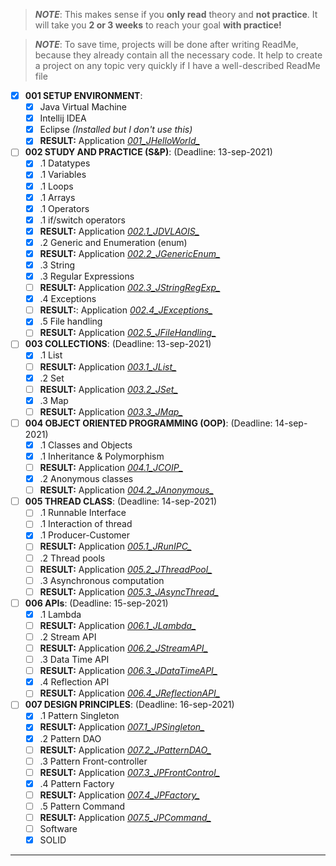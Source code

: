 > ***NOTE***: This makes sense if you **only read** theory and **not practice**. It will take you **2 or 3 weeks** to reach your goal **with practice!**

> ***NOTE***: To save time, projects will be done after writing ReadMe, because they already contain all the necessary code. It help to create a project on any topic very quickly if I have a well-described ReadMe file

- [X] **001 SETUP ENVIRONMENT**:
  - [X] Java Virtual Machine
  - [X] Intellij IDEA
  - [X] Eclipse *(Installed but I don't use this)*
  - [X] **RESULT:** Application [*001_JHelloWorld_*][1]
- [ ] **002 STUDY AND PRACTICE (S&P)**: (Deadline: 13-sep-2021)
  - [X] .1 Datatypes
  - [X] .1 Variables
  - [X] .1 Loops
  - [X] .1 Arrays
  - [X] .1 Operators
  - [X] .1 if/switch operators
  - [X] **RESULT:** Application [*002.1_JDVLAOIS_*][2]
  - [X] .2 Generic and Enumeration (enum)
  - [X] **RESULT:** Application [*002.2_JGenericEnum_*][3]
  - [X] .3 String
  - [X] .3 Regular Expressions
  - [ ] **RESULT:** Application [*002.3_JStringRegExp_*][4]
  - [X] .4 Exceptions
  - [ ] **RESULT:**: Application [*002.4_JExceptions_*][5]
  - [X] .5 File handling
  - [ ] **RESULT:** Application [*002.5_JFileHandling_*][6]
- [ ] **003 COLLECTIONS**:  (Deadline: 13-sep-2021)
  - [X] .1 List
  - [ ] **RESULT:** Application [*003.1_JList_*][7]
  - [X] .2 Set
  - [ ] **RESULT:** Application [*003.2_JSet_*][8]
  - [X] .3 Map
  - [ ] **RESULT:** Application [*003.3_JMap_*][9]
- [ ] **004 OBJECT ORIENTED PROGRAMMING (OOP)**:  (Deadline: 14-sep-2021)
  - [X] .1 Classes and Objects
  - [X] .1 Inheritance & Polymorphism
  - [ ] **RESULT:** Application [*004.1_JCOIP_*][10]
  - [X] .2 Anonymous classes
  - [ ] **RESULT:** Application [*004.2_JAnonymous_*][11]
- [ ] **005 THREAD CLASS**:  (Deadline: 14-sep-2021)
  - [ ] .1 Runnable Interface
  - [ ] .1 Interaction of thread
  - [X] .1 Producer-Customer
  - [ ] **RESULT:** Application [*005.1_JRunIPC_*][12]
  - [ ] .2 Thread pools
  - [ ] **RESULT:** Application [*005.2_JThreadPool_*][13]
  - [ ] .3 Asynchronous computation
  - [ ] **RESULT:** Application [*005.3_JAsyncThread_*][14]
- [ ] **006 APIs**:  (Deadline: 15-sep-2021)
  - [X] .1 Lambda
  - [ ] **RESULT:** Application [*006.1_JLambda_*][15]
  - [ ] .2 Stream API
  - [ ] **RESULT:** Application [*006.2_JStreamAPI_*][16]
  - [ ] .3 Data Time API
  - [ ] **RESULT:** Application [*006.3_JDataTimeAPI_*][17]
  - [X] .4 Reflection API
  - [ ] **RESULT:** Application [*006.4_JReflectionAPI_*][18]
- [ ] **007 DESIGN PRINCIPLES**:  (Deadline: 16-sep-2021)
  - [X] .1 Pattern Singleton
  - [X] **RESULT:** Application [*007.1_JPSingleton_*][19]
  - [X] .2 Pattern DAO
  - [ ] **RESULT:** Application [*007.2_JPatternDAO_*][20]
  - [ ] .3 Pattern Front-controller
  - [ ] **RESULT:** Application [*007.3_JPFrontControl_*][21]
  - [X] .4 Pattern Factory
  - [ ] **RESULT:** Application [*007.4_JPFactory_*][22]
  - [ ] .5 Pattern Command
  - [ ] **RESULT:** Application [*007.5_JPCommand_*][23]
  - [ ] Software
  - [X] SOLID

---
[1]:  https://github.com/yoricsv/001_JHelloWorld_.git
[2]:  https://github.com/yoricsv/002.1_JDVLAOIS_.git
[3]:  https://github.com/yoricsv/002.2_JGenericEnum_.git
[4]:  https://github.com/yoricsv/002.3_JStringRegExp_.git
[5]:  https://github.com/yoricsv/002.4_JExceptions_.git
[6]:  https://github.com/yoricsv/002.5_JFileHandling_.git
[7]:  https://github.com/yoricsv/003.1_JList_.git
[8]:  https://github.com/yoricsv/003.2_JSet_.git
[9]:  https://github.com/yoricsv/003.3_JMap_.git
[10]: https://github.com/yoricsv/004.1_JCOIP_.git
[11]: https://github.com/yoricsv/004.2_JAnonymous_.git
[12]: https://github.com/yoricsv/005.1_JRunIPC_.git
[13]: https://github.com/yoricsv/005.2_JThreadPool_.git
[14]: https://github.com/yoricsv/005.3_JAsyncThread_.git
[15]: https://github.com/yoricsv/006.1_JLambda_.git
[16]: https://github.com/yoricsv/006.2_JStreamAPI_.git
[17]: https://github.com/yoricsv/006.3_JDataTimeAPI_.git
[18]: https://github.com/yoricsv/006.4_JReflectionAPI_.git
[19]: https://github.com/yoricsv/007.1_JPSingleton_.git
[20]: https://github.com/yoricsv/007.2_JPatternDAO_.git
[21]: https://github.com/yoricsv/007.3_JPFrontControl_.git
[22]: https://github.com/yoricsv/007.4_JPFactory_.git
[23]: https://github.com/yoricsv/007.5_JPCommand_.git